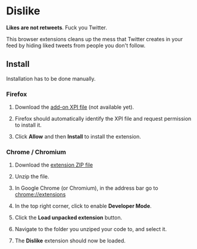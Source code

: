 # Dislike

**Likes are not retweets**. Fuck you Twitter.

This browser extensions cleans up the mess that Twitter creates in your feed by hiding liked tweets from people you don't follow.

## Install

Installation has to be done manually.

### Firefox

 1. Download the [add-on XPI file](#) (not available yet).

 2. Firefox should automatically identify the XPI file and request permission to install it.

 3. Click **Allow** and then **Install** to install the extension.

### Chrome / Chromium

 1. Download the [extension ZIP file](https://github.com/yuvadm/dislike/archive/master.zip)

 2. Unzip the file.

 3. In Google Chrome (or Chromium), in the address bar go to [chrome://extensions](chrome://extensions)

 4. In the top right corner, click to enable **Developer Mode**.

 5. Click the **Load unpacked extension** button.

 6. Navigate to the folder you unziped your code to, and select it.

 7. The **Dislike** extension should now be loaded.
